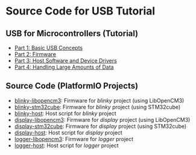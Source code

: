 # Source Code for USB Tutorial

## USB for Microcontrollers (Tutorial)

- [Part 1: Basic USB Concepts](https://medium.com/@manuel.bl/usb-for-microcontrollers-part-1-basic-usb-concepts-519a33372cc9)
- [Part 2: Firmware](https://medium.com/@manuel.bl/usb-for-microcontrollers-part-2-firmware-167c4e6e5632)
- [Part 3: Host Software and Device Drivers](https://medium.com/@manuel.bl/usb-for-microcontrollers-part-3-host-software-and-device-drivers-1aeb45191185)
- [Part 4: Handling Large Amounts of Data](https://medium.com/@manuel.bl/usb-for-microcontrollers-part-4-handling-large-amounts-of-data-f577565c4c7d)


## Source Code (PlatformIO Projects)

- [blinky-libopencm3](blinky-libopencm3): Firmware for *blinky* project (using LibOpenCM3)
- [blinky-stm32cube](blinky-stm32cube): Firmware for *blinky* project (using STM32cube)
- [blinky-host](blinky-host): Host script for *blinky* project
- [display-libopencm3](display-libopencm3): Firmware for *display* project (using LibOpenCM3)
- [display-stm32cube](display-stm32cube): Firmware for *display* project (using STM32cube)
- [display-host](display-host): Host script for *display* project
- [logger-libopencm3](logger-libopencm3): Firmware for *logger* project
- [logger-host](logger-host): Host script for *logger* project
